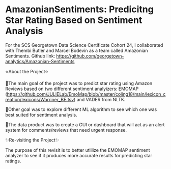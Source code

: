 # AmazonianSentiments: Predicitng Star Rating Based on Sentiment Analysis 

For the SCS Georgetown Data Science Certificate Cohort 24, I collaborated with Thembi Butler and Marcel Bodevin as a team called Amazonian Sentiments. 
Github link: https://github.com/georgetown-analytics/Amazonian-Sentiments

⭐️About the Project⭐️

🔹The main goal of the project was to predict star rating using Amazon Reviews based on two different sentiment analyizers: EMOMAP (https://github.com/JULIELab/EmoMap/blob/master/coling18/main/lexicon_creation/lexicons/Warriner_BE.tsv) and VADER from NLTK.

🔹Other goal was to explore different ML algorithm to see which one was best suited for sentiment analysis. 

🔹The data product was to create a GUI or dashboard that will act as an alert system for comments/reviews that need urgent response. 


✨Re-visiting the Project✨

The purpose of this revisit is to better utlilize the EMOMAP sentiment analyzer to see if it produces more accurate results for predicting star ratings. 

